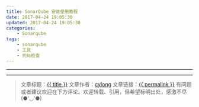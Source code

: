 ```yaml
---
title: SonarQube 安装使用教程
date: 2017-04-24 19:05:30
updated: 2017-04-24 19:05:30
categories:
    - Sonarqube
tags:
    - sonarqube
    - 工具
    - 代码检查
---
```

---


<!-- more -->


---

> 文章标题：<a href='{{ permalink }}' title='{{ title }}' >{{ title }}</a>
> 文章作者：[cylong](http://www.cylong.com/about/ "cylong")
> 文章链接：<a href='{{ permalink }}' title='{{ title }}' >{{ permalink }}</a>
> 有问题或者建议欢迎在下方评论。欢迎转载、引用，但希望标明出处，感激不尽(●'◡'●)
